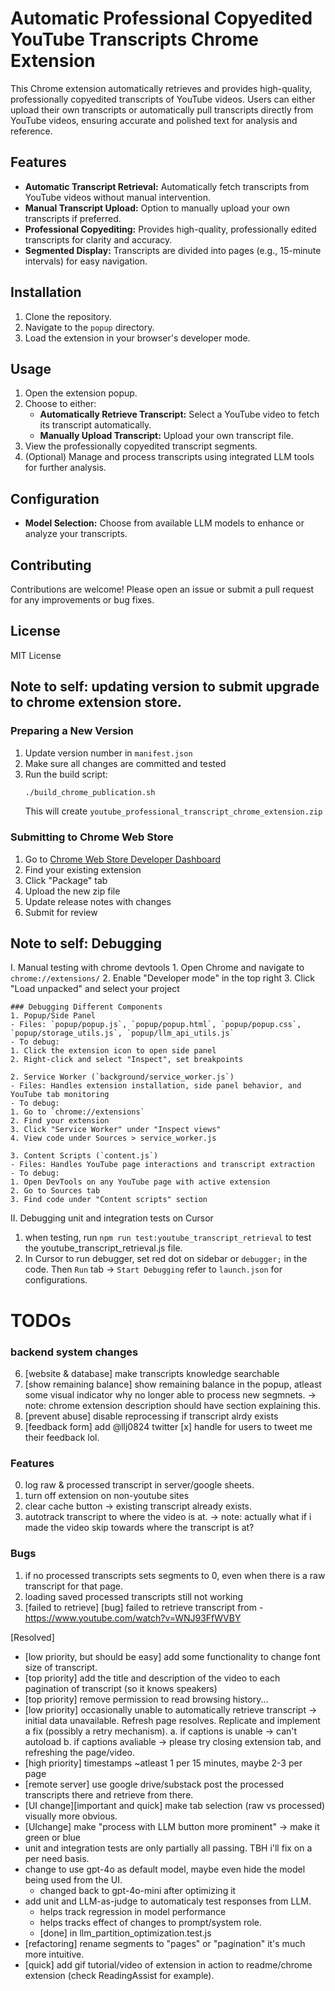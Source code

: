 # Automatic Professional Copyedited YouTube Transcripts Chrome Extension

This Chrome extension automatically retrieves and provides high-quality, professionally copyedited transcripts of YouTube videos. Users can either upload their own transcripts or automatically pull transcripts directly from YouTube videos, ensuring accurate and polished text for analysis and reference.

## Features

- **Automatic Transcript Retrieval:** Automatically fetch transcripts from YouTube videos without manual intervention.
- **Manual Transcript Upload:** Option to manually upload your own transcripts if preferred.
- **Professional Copyediting:** Provides high-quality, professionally edited transcripts for clarity and accuracy.
- **Segmented Display:** Transcripts are divided into pages (e.g., 15-minute intervals) for easy navigation.


## Installation

1. Clone the repository.
2. Navigate to the `popup` directory.
3. Load the extension in your browser's developer mode.

## Usage

1. Open the extension popup.
2. Choose to either:
    - **Automatically Retrieve Transcript:** Select a YouTube video to fetch its transcript automatically.
    - **Manually Upload Transcript:** Upload your own transcript file.
3. View the professionally copyedited transcript segments.
4. (Optional) Manage and process transcripts using integrated LLM tools for further analysis.

## Configuration

- **Model Selection:** Choose from available LLM models to enhance or analyze your transcripts.

## Contributing

Contributions are welcome! Please open an issue or submit a pull request for any improvements or bug fixes.

## License

MIT License

## Note to self: updating version to submit upgrade to chrome extension store.

### Preparing a New Version
1. Update version number in `manifest.json`
2. Make sure all changes are committed and tested
3. Run the build script:
   ```bash
   ./build_chrome_publication.sh
   ```
   This will create `youtube_professional_transcript_chrome_extension.zip`

### Submitting to Chrome Web Store
1. Go to [Chrome Web Store Developer Dashboard](https://chrome.google.com/webstore/devconsole)
2. Find your existing extension
3. Click "Package" tab
4. Upload the new zip file
5. Update release notes with changes
6. Submit for review


## Note to self: Debugging 

I. Manual testing with chrome devtools
    1. Open Chrome and navigate to `chrome://extensions/`
    2. Enable "Developer mode" in the top right
    3. Click "Load unpacked" and select your project

    ### Debugging Different Components
    1. Popup/Side Panel
    - Files: `popup/popup.js`, `popup/popup.html`, `popup/popup.css`, `popup/storage_utils.js`, `popup/llm_api_utils.js`
    - To debug:
    1. Click the extension icon to open side panel
    2. Right-click and select "Inspect", set breakpoints

    2. Service Worker (`background/service_worker.js`)
    - Files: Handles extension installation, side panel behavior, and YouTube tab monitoring
    - To debug:
    1. Go to `chrome://extensions`
    2. Find your extension
    3. Click "Service Worker" under "Inspect views"
    4. View code under Sources > service_worker.js

    3. Content Scripts (`content.js`)
    - Files: Handles YouTube page interactions and transcript extraction
    - To debug:
    1. Open DevTools on any YouTube page with active extension
    2. Go to Sources tab
    3. Find code under "Content scripts" section

II. Debugging unit and integration tests on Cursor
 1. when testing, run `npm run test:youtube_transcript_retrieval` to test the youtube_transcript_retrieval.js file.
 2. In Cursor to run debugger, set red dot on sidebar or `debugger;` in the code. Then `Run` tab -> `Start Debugging` refer to `launch.json` for configurations.

# TODOs
### backend system changes
6. [website & database] make transcripts knowledge searchable
7. [show remaining balance] show remaining balance in the popup, atleast some visual indicator why no longer able to process new segmnets.
    -> note: chrome extension description should have section explaining this.
8. [prevent abuse] disable reprocessing if transcript alrdy exists
9. [feedback form] add @llj0824 twitter [x] handle for users to tweet me their feedback lol.

### Features
0. log raw & processed transcript in server/google sheets.
1. turn off extension on non-youtube sites
0. clear cache button -> existing transcript already exists.
1. autotrack transcript to where the video is at.
    -> note: actually what if i made the video skip towards where the transcript is at?


### Bugs
1. if no processed transcripts sets segments to 0, even when there is a raw transcript for that page.
2. loading saved processed transcripts still not working
3. [failed to retrieve] [bug] failed to retrieve transcript from - https://www.youtube.com/watch?v=WNJ93FfWVBY

[Resolved]
* [low priority, but should be easy] add some functionality to change font size of transcript.
* [top priority] add the title and description of the video to each pagination of transcript (so it knows speakers)
* [top priority] remove permission to read browsing history...
* [low priority] occasionally unable to automatically retrieve transcript -> initial data unavailable. Refresh page resolves. Replicate and implement a fix (possibly a retry mechanism).
	a. if captions is unable -> can't autoload
	b. if captions avaliable -> please try closing extension tab, and refreshing the page/video.
* [high priority] timestamps ~atleast 1 per 15 minutes, maybe 2-3 per page
* [remote server] use google drive/substack post the processed transcripts there and retrieve from there.
* [UI change][important and quick] make tab selection (raw vs processed) visually more obvious.
* [UIchange] make "process with LLM button more prominent" -> make it green or blue 
* unit and integration tests are only partially all passing. TBH i'll fix on a per need basis.
* change to use gpt-4o as default model, maybe even hide the model being used from the UI.
    - changed back to gpt-4o-mini after optimizing it
* add unit and LLM-as-judge to automaticaly test responses from LLM.
    - helps track regression in model performance
    - helps tracks effect of changes to prompt/system role.
    - [done] in llm_partition_optimization.test.js
* [refactoring] rename segments to "pages" or "pagination" it's much more intuitive.
* [quick] add gif tutorial/video of extension in action to readme/chrome extension (check ReadingAssist for example).  